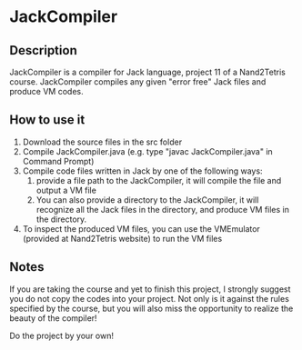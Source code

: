# JackCompiler

## Description
JackCompiler is a compiler for Jack language, project 11 of a Nand2Tetris course.
JackCompiler compiles any given "error free" Jack files and produce VM codes.

## How to use it
1. Download the source files in the src folder
2. Compile JackCompiler.java (e.g. type "javac JackCompiler.java" in Command Prompt)
3. Compile code files written in Jack by one of the following ways:
	1. provide a file path to the JackCompiler, it will compile the file and output a VM file
	2. You can also provide a directory to the JackCompiler, it will recognize all the Jack files in the directory, and produce VM files in the directory.
4. To inspect the produced VM files, you can use the VMEmulator (provided at Nand2Tetris website) to run the VM files

## Notes
If you are taking the course and yet to finish this project, I strongly suggest
you do not copy the codes into your project.
Not only is it against the rules specified by the course, but you will also miss the opportunity
to realize the beauty of the compiler!

Do the project by your own!

